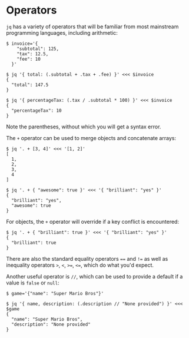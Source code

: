 Operators
========================================

`jq` has a variety of operators that will be familiar from most mainstream 
programming languages, including arithmetic:

    $ invoice='{
        "subtotal": 125,
        "tax": 12.5,
        "fee": 10
      }'
    
    $ jq '{ total: (.subtotal + .tax + .fee) }' <<< $invoice
    {
      "total": 147.5
    }
        
    $ jq '{ percentageTax: (.tax / .subtotal * 100) }' <<< $invoice
    {
      "percentageTax": 10
    }

Note the parentheses, without which you will get a syntax error.

The `+` operator can be used to merge objects and concatenate arrays:

    $ jq '. + [3, 4]' <<< '[1, 2]'
    [
      1,
      2,
      3,
      4
    ]

    $ jq '. + { "awesome": true }' <<< '{ "brilliant": "yes" }'
    {
      "brilliant": "yes",
      "awesome": true
    }

For objects, the `+` operator will override if a key conflict is encountered:

    $ jq '. + { "brilliant": true }' <<< '{ "brilliant": "yes" }'
    {
      "brilliant": true
    }

There are also the standard equality operators `==` and `!=` as well as
 inequality operators `>`, `<`, `>=`, `<=`, which do what you'd expect.
  
Another useful operator is `//`, which can be used to provide a default 
if a value is `false` or `null`:

    $ game='{"name": "Super Mario Bros"}'
    
    $ jq '{ name, description: (.description // "None provided") }' <<< $game
    {
      "name": "Super Mario Bros",
      "description": "None provided"
    }
